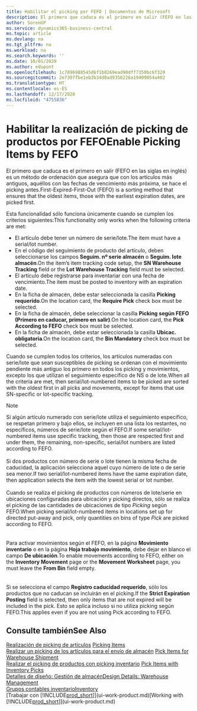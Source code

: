```yaml
---
title: Habilitar el picking por FEFO | Documentos de Microsoft
description: El primero que caduca es el primero en salir (FEFO en las siglas en inglés) es un método de ordenación que asegura que con los artículos más antiguos, aquéllos con las fechas de vencimiento más próxima, se hace el picking antes.
author: SorenGP
ms.service: dynamics365-business-central
ms.topic: article
ms.devlang: na
ms.tgt_pltfrm: na
ms.workload: na
ms.search.keywords: ''
ms.date: 10/01/2020
ms.author: edupont
ms.openlocfilehash: 1c7896988545d6f1b8269ead90dff7350bc6f320
ms.sourcegitcommit: 2e7307fbe1eb3b34d0ad9356226a19409054a402
ms.translationtype: HT
ms.contentlocale: es-ES
ms.lasthandoff: 12/17/2020
ms.locfileid: "4755836"
---
```

# <a name="enable-picking-items-by-fefo"></a><span data-ttu-id="7f58c-103">Habilitar la realización de picking de productos por FEFO</span><span class="sxs-lookup"><span data-stu-id="7f58c-103">Enable Picking Items by FEFO</span></span>
<span data-ttu-id="7f58c-104">El primero que caduca es el primero en salir (FEFO en las siglas en inglés) es un método de ordenación que asegura que con los artículos más antiguos, aquéllos con las fechas de vencimiento más próxima, se hace el picking antes.</span><span class="sxs-lookup"><span data-stu-id="7f58c-104">First-Expired-First-Out (FEFO) is a sorting method that ensures that the oldest items, those with the earliest expiration dates, are picked first.</span></span>  

 <span data-ttu-id="7f58c-105">Esta funcionalidad sólo funciona únicamente cuando se cumplen los criterios siguientes:</span><span class="sxs-lookup"><span data-stu-id="7f58c-105">This functionality only works when the following criteria are met:</span></span>  

-   <span data-ttu-id="7f58c-106">El artículo debe tener un número de serie/lote.</span><span class="sxs-lookup"><span data-stu-id="7f58c-106">The item must have a serial/lot number.</span></span>  
-   <span data-ttu-id="7f58c-107">En el código del seguimiento de producto del artículo, deben seleccionarse los campos **Seguim. nº serie almacén** o **Seguim. lote almacén**.</span><span class="sxs-lookup"><span data-stu-id="7f58c-107">On the item’s item tracking code setup, the **SN Warehouse Tracking** field or the **Lot Warehouse Tracking** field must be selected.</span></span>  
-   <span data-ttu-id="7f58c-108">El artículo debe registrarse para inventariar con una fecha de vencimiento.</span><span class="sxs-lookup"><span data-stu-id="7f58c-108">The item must be posted to inventory with an expiration date.</span></span>  
-   <span data-ttu-id="7f58c-109">En la ficha de almacén, debe estar seleccionada la casilla **Picking requerido**.</span><span class="sxs-lookup"><span data-stu-id="7f58c-109">On the location card, the **Require Pick** check box must be selected.</span></span>  
-   <span data-ttu-id="7f58c-110">En la ficha de almacén, debe seleccionar la casilla **Picking según FEFO (Primero en caducar, primero en salir)**.</span><span class="sxs-lookup"><span data-stu-id="7f58c-110">On the location card, the **Pick According to FEFO** check box must be selected.</span></span>  
-   <span data-ttu-id="7f58c-111">En la ficha de almacén, debe estar seleccionada la casilla **Ubicac. obligatoria**.</span><span class="sxs-lookup"><span data-stu-id="7f58c-111">On the location card, the **Bin Mandatory** check box must be selected.</span></span>  

 <span data-ttu-id="7f58c-112">Cuando se cumplen todos los criterios, los artículos numeradas con serie/lote que sean susceptibles de picking se ordenan con el movimiento pendiente más antiguo los primero en todos los picking y movimientos, excepto los que utilizan el seguimiento específico de NS o de lote.</span><span class="sxs-lookup"><span data-stu-id="7f58c-112">When all the criteria are met, then serial/lot-numbered items to be picked are sorted with the oldest first in all picks and movements, except for items that use SN-specific or lot-specific tracking.</span></span>  

> [!NOTE]  
> <span data-ttu-id="7f58c-113">Si algún artículo numerado con serie/lote utiliza el seguimiento específico, se respetan primero y bajo ellos, se incluyen en una lista los restantes, no específicos, números de serie/lote según el FEFO.</span><span class="sxs-lookup"><span data-stu-id="7f58c-113">If some serial/lot-numbered items use specific tracking, then those are respected first and under them, the remaining, non-specific, serial/lot numbers are listed according to FEFO.</span></span>
<br /><br />
<span data-ttu-id="7f58c-114">Si dos productos con número de serie o lote tienen la misma fecha de caducidad, la aplicación selecciona aquel cuyo número de lote o de serie sea menor.</span><span class="sxs-lookup"><span data-stu-id="7f58c-114">If two serial/lot-numbered items have the same expiration date, then application selects the item with the lowest serial or lot number.</span></span>
<br /><br />
<span data-ttu-id="7f58c-115">Cuando se realiza el picking de productos con números de lote/serie en ubicaciones configuradas para ubicación y picking directos, sólo se realiza el picking de las cantidades de ubicaciones de tipo *Picking* según FEFO.</span><span class="sxs-lookup"><span data-stu-id="7f58c-115">When picking serial/lot-numbered items in locations set up for directed put-away and pick, only quantities on bins of type *Pick* are picked according to FEFO.</span></span>  
<br /><br />
<span data-ttu-id="7f58c-116">Para activar movimientos según el FEFO, en la página **Movimiento inventario** o en la página **Hoja trabajo movimiento**, debe dejar en blanco el campo **De ubicación**.</span><span class="sxs-lookup"><span data-stu-id="7f58c-116">To enable movements according to FEFO, either on the **Inventory Movement** page or the **Movement Worksheet** page, you must leave the **From Bin** field empty.</span></span>  
<br /><br />
<span data-ttu-id="7f58c-117">Si se selecciona el campo **Registro caducidad requerido**, sólo los productos que no caducan se incluirán en el picking.</span><span class="sxs-lookup"><span data-stu-id="7f58c-117">If the **Strict Expiration Posting** field is selected, then only items that are not expired will be included in the pick.</span></span> <span data-ttu-id="7f58c-118">Esto se aplica incluso si no utiliza picking según FEFO.</span><span class="sxs-lookup"><span data-stu-id="7f58c-118">This applies even if you are not using Pick according to FEFO.</span></span>

## <a name="see-also"></a><span data-ttu-id="7f58c-119">Consulte también</span><span class="sxs-lookup"><span data-stu-id="7f58c-119">See Also</span></span>  
<span data-ttu-id="7f58c-120">[Realización de picking de artículos](warehouse-pick-items.md) </span><span class="sxs-lookup"><span data-stu-id="7f58c-120">[Picking Items](warehouse-pick-items.md) </span></span>  
<span data-ttu-id="7f58c-121">[Realizar un picking de los artículos para el envío de almacén](warehouse-how-to-pick-items-for-warehouse-shipment.md) </span><span class="sxs-lookup"><span data-stu-id="7f58c-121">[Pick Items for Warehouse Shipment](warehouse-how-to-pick-items-for-warehouse-shipment.md) </span></span>  
<span data-ttu-id="7f58c-122">[Realizar el picking de productos con picking inventario](warehouse-how-to-pick-items-with-inventory-picks.md) </span><span class="sxs-lookup"><span data-stu-id="7f58c-122">[Pick Items with Inventory Picks](warehouse-how-to-pick-items-with-inventory-picks.md) </span></span>  
[<span data-ttu-id="7f58c-123">Detalles de diseño: Gestión de almacén</span><span class="sxs-lookup"><span data-stu-id="7f58c-123">Design Details: Warehouse Management</span></span>](design-details-warehouse-management.md)  
[<span data-ttu-id="7f58c-124">Grupos contables inventario</span><span class="sxs-lookup"><span data-stu-id="7f58c-124">Inventory</span></span>](inventory-manage-inventory.md)  
<span data-ttu-id="7f58c-125">[Trabajar con [!INCLUDE[prod_short](includes/prod_short.md)]](ui-work-product.md)</span><span class="sxs-lookup"><span data-stu-id="7f58c-125">[Working with [!INCLUDE[prod_short](includes/prod_short.md)]](ui-work-product.md)</span></span>
